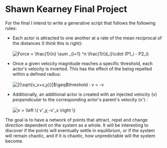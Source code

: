 # Shawn Kearney Final Project

For the final I intend to write a generative script that follows the following rules:

* Each actor is attracted to one another at a rate of the mean reciprocal of the distances (I *think* this is right):<br><br><img src="https://latex.codecogs.com/gif.latex?F&space;=&space;\frac{1}{n}&space;\sum&space;_{i=1}&space;^n&space;\frac{1}{d_i}\cdot&space;(P1_i&space;-&space;P2_i)" title="Force = \frac{1}{n} \sum _{i=1} ^n \frac{1}{d_i}\cdot (P1_i - P2_i)" />

* Once a given velocity magnitude reaches a specific threshold, each actor's velocity is inverted. This has the effect of the being repelled within a defined radius:<br><br><img src="https://latex.codecogs.com/gif.latex?|{\sqrt{v_x&plus;v_y}}|$\geq$threshold&space;:&space;v&space;=&space;-v" title="|{\sqrt{v_x+v_y}}|$\geq$threshold : v = -v" /><br>

* Additionally, an additional actor is created with an injected velocity (v) *perpendicular* to the corresponding actor's parent's velocity (v') :<br><br><img src="https://latex.codecogs.com/gif.latex?v&space;=&space;\left&space;\{&space;v'_y,-v'_x&space;\right&space;\}" title="v = \left \{ v'_y,-v'_x \right \}" />

The goal is to have a network of points that attract, repel and change direction dependent on the system as a whole. It will be interesting to discover if the points will eventually settle in equilibrium, or if the system will remain chaotic, and if it is chaotic, how unpredictable will the system become.
